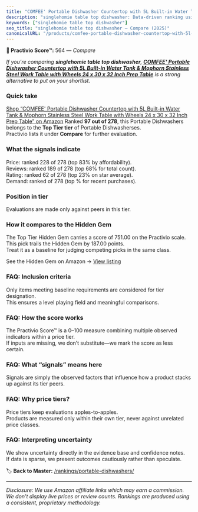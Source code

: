 ```yaml
---
title: "COMFEE' Portable Dishwasher Countertop with 5L Built-in Water Tank & Mophorn Stainless Steel Work Table with Wheels 24 x 30 x 32 Inch Prep Table"
description: "singlehomie table top dishwasher: Data-driven ranking using the Practivio Score™. Positioned by quality, value, demand, findability, momentum."
keywords: ["singlehomie table top dishwasher"]
seo_title: "singlehomie table top dishwasher — Compare (2025)"
canonicalURL: "/products/comfee-portable-dishwasher-countertop-with-5l-built-in-water-tank-mophorn-stainless-steel-work-table-with-wheels-24-x-30-x-32-inch-prep-table-B0CW389XV8/"
---
```


**🛒 Practivio Score™:** 564 — _Compare_


*If you're comparing **singlehomie table top dishwasher**, **[COMFEE' Portable Dishwasher Countertop with 5L Built-in Water Tank & Mophorn Stainless Steel Work Table with Wheels 24 x 30 x 32 Inch Prep Table](https://www.amazon.com/dp/B0CW389XV8?tag=practivio-20)** is a strong alternative to put on your shortlist.*
### Quick take
[Shop “COMFEE' Portable Dishwasher Countertop with 5L Built-in Water Tank & Mophorn Stainless Steel Work Table with Wheels 24 x 30 x 32 Inch Prep Table” on Amazon](https://www.amazon.com/dp/B0CW389XV8?tag=practivio-20)
Ranked **97 out of 278**, this Portable Dishwashers belongs to the **Top Tier tier** of Portable Dishwasherses.  
Practivio lists it under **Compare** for further evaluation.

### What the signals indicate
Price: ranked 228 of 278 (top 83% by affordability).  
Reviews: ranked 189 of 278 (top 68% for total count).  
Rating: ranked 62 of 278 (top 23% on star average).  
Demand: ranked  of 278 (top % for recent purchases).

### Position in tier
Evaluations are made only against peers in this tier.

### How it compares to the Hidden Gem
The Top Tier Hidden Gem carries a score of 751.00 on the Practivio scale.  
This pick trails the Hidden Gem by 187.00 points.  
Treat it as a baseline for judging competing picks in the same class.  

See the Hidden Gem on Amazon → [View listing](https://www.amazon.com/dp/B08N6WV3HX?tag=practivio-20)

### FAQ: Inclusion criteria
Only items meeting baseline requirements are considered for tier designation.  
This ensures a level playing field and meaningful comparisons.

### FAQ: How the score works
The Practivio Score™ is a 0–100 measure combining multiple observed indicators within a price tier.  
If inputs are missing, we don’t substitute—we mark the score as less certain.

### FAQ: What “signals” means here
Signals are simply the observed factors that influence how a product stacks up against its tier peers.

### FAQ: Why price tiers?
Price tiers keep evaluations apples-to-apples.  
Products are measured only within their own tier, never against unrelated price classes.

### FAQ: Interpreting uncertainty
We show uncertainty directly in the evidence base and confidence notes.  
If data is sparse, we present outcomes cautiously rather than speculate.

<!-- Missing template for Compare/CompareWithinPriceClass -->


🏷️ **Back to Master:** [/rankings/portable-dishwashers/](/rankings/portable-dishwashers/)

---
_Disclosure: We use Amazon affiliate links which may earn a commission. We don’t display live prices or review counts. Rankings are produced using a consistent, proprietary methodology._
